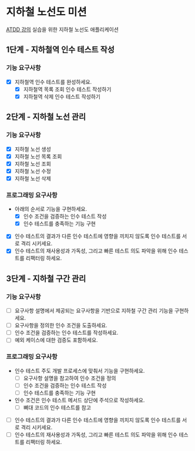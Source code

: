 # 지하철 노선도 미션

[ATDD 강의](https://edu.nextstep.camp/c/R89PYi5H) 실습을 위한 지하철 노선도 애플리케이션

## 1단계 - 지하철역 인수 테스트 작성

### 기능 요구사항

* [x] 지하철역 인수 테스트를 완성하세요.
    * [x] 지하철역 목록 조회 인수 테스트 작성하기
    * [x] 지하철역 삭제 인수 테스트 작성하기

## 2단계 - 지하철 노선 관리

### 기능 요구사항

* [x] 지하철 노선 생성
* [x] 지하철 노선 목록 조회
* [x] 지하철 노선 조회
* [x] 지하철 노선 수정
* [x] 지하철 노선 삭제

### 프로그래밍 요구사항

* 아래의 순서로 기능을 구현하세요.
    * [x] 인수 조건을 검증하는 인수 테스트 작성
    * [x] 인수 테스트를 충족하는 기능 구현
* [x] 인수 테스트의 결과가 다른 인수 테스트에 영향을 끼치지 않도록 인수 테스트를 서로 격리 시키세요.
* [x] 인수 테스트의 재사용성과 가독성, 그리고 빠른 테스트 의도 파악을 위해 인수 테스트를 리팩터링 하세요.

## 3단계 - 지하철 구간 관리

### 기능 요구사항

* [ ] 요구사항 설명에서 제공되는 요구사항을 기반으로 지하철 구간 관리 기능을 구현하세요.
* [ ] 요구사항을 정의한 인수 조건을 도출하세요.
* [ ] 인수 조건을 검증하는 인수 테스트를 작성하세요.
* [ ] 예외 케이스에 대한 검증도 포함하세요.

### 프로그래밍 요구사항

* 인수 테스트 주도 개발 프로세스에 맞춰서 기능을 구현하세요.
    * [ ] 요구사항 설명을 참고하여 인수 조건을 정의
    * [ ] 인수 조건을 검증하는 인수 테스트 작성
    * [ ] 인수 테스트를 충족하는 기능 구현
* 인수 조건은 인수 테스트 메서드 상단에 주석으로 작성하세요.
    * [ ] 뼈대 코드의 인수 테스트를 참고
* [ ] 인수 테스트의 결과가 다른 인수 테스트에 영향을 끼치지 않도록 인수 테스트를 서로 격리 시키세요.
* [ ] 인수 테스트의 재사용성과 가독성, 그리고 빠른 테스트 의도 파악을 위해 인수 테스트를 리팩터링 하세요.
